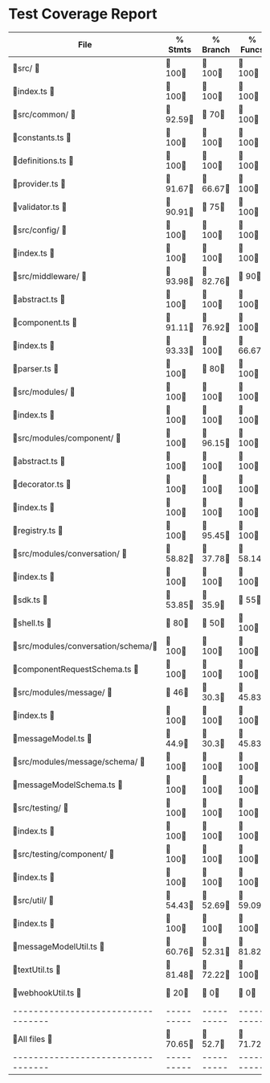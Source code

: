 # Test Coverage Report

File                              |  % Stmts | % Branch |  % Funcs |  % Lines |Uncovered Lines |
----------------------------------|----------|----------|----------|----------|----------------|
 src/                             |      100 |      100 |      100 |      100 |                |
  index.ts                        |      100 |      100 |      100 |      100 |                |
 src/common/                      |    92.59 |       70 |      100 |    92.59 |                |
  constants.ts                    |      100 |      100 |      100 |      100 |                |
  definitions.ts                  |      100 |      100 |      100 |      100 |                |
  provider.ts                     |    91.67 |    66.67 |      100 |    91.67 |             43 |
  validator.ts                    |    90.91 |       75 |      100 |    90.91 |             23 |
 src/config/                      |      100 |      100 |      100 |      100 |                |
  index.ts                        |      100 |      100 |      100 |      100 |                |
 src/middleware/                  |    93.98 |    82.76 |       90 |    93.83 |                |
  abstract.ts                     |      100 |      100 |      100 |      100 |                |
  component.ts                    |    91.11 |    76.92 |      100 |    91.11 | 56,130,154,155 |
  index.ts                        |    93.33 |      100 |    66.67 |    92.31 |             67 |
  parser.ts                       |      100 |       80 |      100 |      100 |                |
 src/modules/                     |      100 |      100 |      100 |      100 |                |
  index.ts                        |      100 |      100 |      100 |      100 |                |
 src/modules/component/           |      100 |    96.15 |      100 |      100 |                |
  abstract.ts                     |      100 |      100 |      100 |      100 |                |
  decorator.ts                    |      100 |      100 |      100 |      100 |                |
  index.ts                        |      100 |      100 |      100 |      100 |                |
  registry.ts                     |      100 |    95.45 |      100 |      100 |                |
 src/modules/conversation/        |    58.82 |    37.78 |    58.14 |    58.65 |                |
  index.ts                        |      100 |      100 |      100 |      100 |                |
  sdk.ts                          |    53.85 |     35.9 |       55 |    53.85 |... 625,640,641 |
  shell.ts                        |       80 |       50 |      100 |       80 |... 92,93,95,97 |
 src/modules/conversation/schema/ |      100 |      100 |      100 |      100 |                |
  componentRequestSchema.ts       |      100 |      100 |      100 |      100 |                |
 src/modules/message/             |       46 |     30.3 |    45.83 |    45.45 |                |
  index.ts                        |      100 |      100 |      100 |      100 |                |
  messageModel.ts                 |     44.9 |     30.3 |    45.83 |     44.9 |... 346,348,374 |
 src/modules/message/schema/      |      100 |      100 |      100 |      100 |                |
  messageModelSchema.ts           |      100 |      100 |      100 |      100 |                |
 src/testing/                     |      100 |      100 |      100 |      100 |                |
  index.ts                        |      100 |      100 |      100 |      100 |                |
 src/testing/component/           |      100 |      100 |      100 |      100 |                |
  index.ts                        |      100 |      100 |      100 |      100 |                |
 src/util/                        |    54.43 |    52.69 |    59.09 |    54.14 |                |
  index.ts                        |      100 |      100 |      100 |      100 |                |
  messageModelUtil.ts             |    60.76 |    52.31 |    81.82 |    60.26 |... 131,133,134 |
  textUtil.ts                     |    81.48 |    72.22 |      100 |    81.48 | 43,48,49,67,70 |
  webhookUtil.ts                  |       20 |        0 |        0 |       20 |... 133,134,135 |
----------------------------------|----------|----------|----------|----------|----------------|
All files                         |    70.65 |     52.7 |    71.72 |    70.27 |                |
----------------------------------|----------|----------|----------|----------|----------------|
